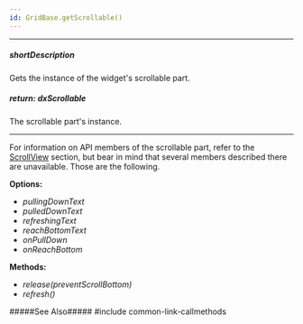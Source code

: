 ```yaml
---
id: GridBase.getScrollable()
---
```

---
##### shortDescription
Gets the instance of the widget's scrollable part.

##### return: dxScrollable
The scrollable part's instance.

---
For information on API members of the scrollable part, refer to the [ScrollView](/api-reference/10%20UI%20Widgets/dxScrollView '/Documentation/ApiReference/UI_Widgets/dxScrollView/') section, but bear in mind that several members described there are unavailable. Those are the following.

**Options:** 

- *pullingDownText*  
- *pulledDownText*  
- *refreshingText*  
- *reachBottomText*  
- *onPullDown*  
- *onReachBottom*  

**Methods:** 

- *release(preventScrollBottom)*
- *refresh()*

#####See Also#####
#include common-link-callmethods